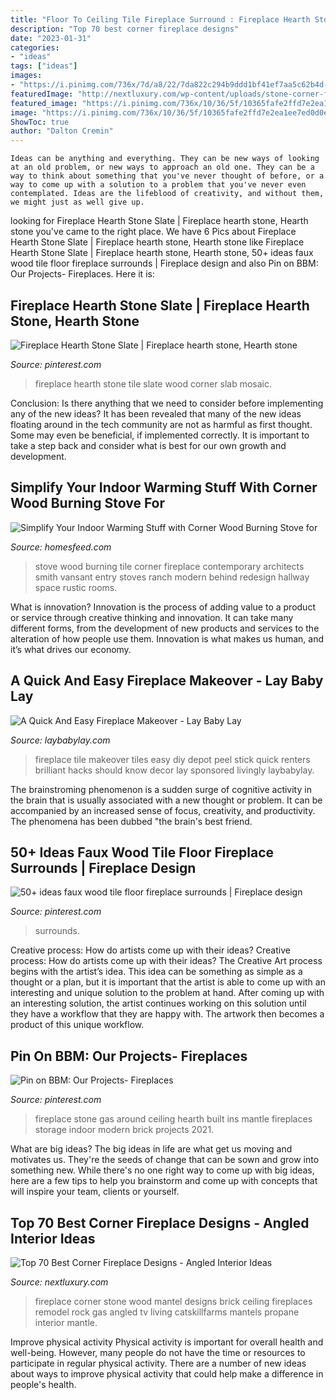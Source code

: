 ```yaml
---
title: "Floor To Ceiling Tile Fireplace Surround : Fireplace Hearth Stone Tile Slate Wood Corner Slab Mosaic"
description: "Top 70 best corner fireplace designs"
date: "2023-01-31"
categories:
- "ideas"
tags: ["ideas"]
images:
- "https://i.pinimg.com/736x/7d/a8/22/7da822c294b9ddd1bf41ef7aa5c62b4d--fireplace-hearth-fireplace-stone.jpg"
featuredImage: "http://nextluxury.com/wp-content/uploads/stone-corner-fireplace-design-with-wood-mantel-beam.jpg"
featured_image: "https://i.pinimg.com/736x/10/36/5f/10365fafe2ffd7e2ea1ee7ed0d0e1859.jpg"
image: "https://i.pinimg.com/736x/10/36/5f/10365fafe2ffd7e2ea1ee7ed0d0e1859.jpg"
ShowToc: true
author: "Dalton Cremin"
---
```




    Ideas can be anything and everything. They can be new ways of looking at an old problem, or new ways to approach an old one. They can be a way to think about something that you've never thought of before, or a way to come up with a solution to a problem that you've never even contemplated. Ideas are the lifeblood of creativity, and without them, we might just as well give up.

	

		
looking for Fireplace Hearth Stone Slate | Fireplace hearth stone, Hearth stone you've came to the right place. We have 6 Pics about Fireplace Hearth Stone Slate | Fireplace hearth stone, Hearth stone like Fireplace Hearth Stone Slate | Fireplace hearth stone, Hearth stone, 50+ ideas faux wood tile floor fireplace surrounds | Fireplace design and also Pin on BBM: Our Projects- Fireplaces. Here it is:
		
    
## Fireplace Hearth Stone Slate | Fireplace Hearth Stone, Hearth Stone

<img loading=lazy src="https://i.pinimg.com/originals/84/30/b8/8430b8bc0ea10c1221da5a280999538e.jpg" onerror="this.onerror=null;this.src='https://tse3.mm.bing.net/th?id=OIP.6yp41RBEOYmQADyg901H6QHaKB&amp;pid=15.1';" alt="Fireplace Hearth Stone Slate | Fireplace hearth stone, Hearth stone">

_Source: pinterest.com_

>fireplace hearth stone tile slate wood corner slab mosaic. 

	

Conclusion: Is there anything that we need to consider before implementing any of the new ideas?
It has been revealed that many of the new ideas floating around in the tech community are not as harmful as first thought. Some may even be beneficial, if implemented correctly. It is important to take a step back and consider what is best for our own growth and development.

    
## Simplify Your Indoor Warming Stuff With Corner Wood Burning Stove For

<img loading=lazy src="https://homesfeed.com/wp-content/uploads/2015/08/stunning-and-luxurious-corner-wood-burning-stove-design-in-hallway-with-storage-and-runner-rug-with-brown-wall-accent-and-bulb-pendants.jpg" onerror="this.onerror=null;this.src='https://tse2.mm.bing.net/th?id=OIP.65uc2R1RLNzny1GZ7UbKqAHaLa&amp;pid=15.1';" alt="Simplify Your Indoor Warming Stuff with Corner Wood Burning Stove for">

_Source: homesfeed.com_

>stove wood burning tile corner fireplace contemporary architects smith vansant entry stoves ranch modern behind redesign hallway space rustic rooms. 

	

What is innovation?
Innovation is the process of adding value to a product or service through creative thinking and innovation. It can take many different forms, from the development of new products and services to the alteration of how people use them. Innovation is what makes us human, and it’s what drives our economy.

    
## A Quick And Easy Fireplace Makeover - Lay Baby Lay

<img loading=lazy src="https://res.cloudinary.com/laybabylay/image/upload/f_auto,q_48,w_1200/Lay_Baby_Lay_Smart_Tiles_1_ef4ans.jpg" onerror="this.onerror=null;this.src='https://tse2.mm.bing.net/th?id=OIP.0HPlyx8ddGO5B3nqJM0LTQHaLH&amp;pid=15.1';" alt="A Quick And Easy Fireplace Makeover - Lay Baby Lay">

_Source: laybabylay.com_

>fireplace tile makeover tiles easy diy depot peel stick quick renters brilliant hacks should know decor lay sponsored livingly laybabylay. 

	

The brainstroming phenomenon is a sudden surge of cognitive activity in the brain that is usually associated with a new thought or problem. It can be accompanied by an increased sense of focus, creativity, and productivity. The phenomena has been dubbed "the brain's best friend.

    
## 50+ Ideas Faux Wood Tile Floor Fireplace Surrounds | Fireplace Design

<img loading=lazy src="https://i.pinimg.com/736x/10/36/5f/10365fafe2ffd7e2ea1ee7ed0d0e1859.jpg" onerror="this.onerror=null;this.src='https://tse1.mm.bing.net/th?id=OIP.MlRrDLHLNx29zPYlI2CPFgAAAA&amp;pid=15.1';" alt="50+ ideas faux wood tile floor fireplace surrounds | Fireplace design">

_Source: pinterest.com_

>surrounds. 

	

Creative process: How do artists come up with their ideas?
Creative process: How do artists come up with their ideas?
The Creative Art process begins with the artist’s idea. This idea can be something as simple as a thought or a plan, but it is important that the artist is able to come up with an interesting and unique solution to the problem at hand. After coming up with an interesting solution, the artist continues working on this solution until they have a workflow that they are happy with. The artwork then becomes a product of this unique workflow.

    
## Pin On BBM: Our Projects- Fireplaces

<img loading=lazy src="https://i.pinimg.com/736x/7d/a8/22/7da822c294b9ddd1bf41ef7aa5c62b4d--fireplace-hearth-fireplace-stone.jpg" onerror="this.onerror=null;this.src='https://tse4.mm.bing.net/th?id=OIP.VpTCpNDGDGIrlZ-sjF0KEAHaFj&amp;pid=15.1';" alt="Pin on BBM: Our Projects- Fireplaces">

_Source: pinterest.com_

>fireplace stone gas around ceiling hearth built ins mantle fireplaces storage indoor modern brick projects 2021. 

	

What are big ideas?
The big ideas in life are what get us moving and motivates us. They're the seeds of change that can be sown and grow into something new. While there's no one right way to come up with big ideas, here are a few tips to help you brainstorm and come up with concepts that will inspire your team, clients or yourself.

    
## Top 70 Best Corner Fireplace Designs - Angled Interior Ideas

<img loading=lazy src="http://nextluxury.com/wp-content/uploads/stone-corner-fireplace-design-with-wood-mantel-beam.jpg" onerror="this.onerror=null;this.src='https://tse4.mm.bing.net/th?id=OIP.EODKpttK0idU403XGyK2xgHaLD&amp;pid=15.1';" alt="Top 70 Best Corner Fireplace Designs - Angled Interior Ideas">

_Source: nextluxury.com_

>fireplace corner stone wood mantel designs brick ceiling fireplaces remodel rock gas angled tv living catskillfarms mantels propane interior mantle. 

	

Improve physical activity
Physical activity is important for overall health and well-being. However, many people do not have the time or resources to participate in regular physical activity. There are a number of new ideas about ways to improve physical activity that could help make a difference in people's health.

